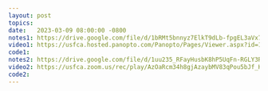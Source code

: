 ```yaml
---
layout: post
topics: 
date:   2023-03-09 08:00:00 -0800
notes1: https://drive.google.com/file/d/1bRMt5bnnyz7ElkT9dLb-fpgEL3aVx7NF/view?usp=sharing
video1: https://usfca.hosted.panopto.com/Panopto/Pages/Viewer.aspx?id=1a1cc78e-0a65-42c5-94e7-af93011bd91a
code1:
notes2: https://drive.google.com/file/d/1uu235_RFayHusbK8hP5UqFn-RGLY3Rtr/view?usp=share_link
video2: https://usfca.zoom.us/rec/play/AzOaRcm34h8gjAzaybMV83qPou5bJf_HI4zmYspB15yXJMcbp1W_Htq41sTnCliUtAbmknJcvaAYCZIS.7Eve7uFfNK42B0JL?continueMode=true
code2:
---
```


